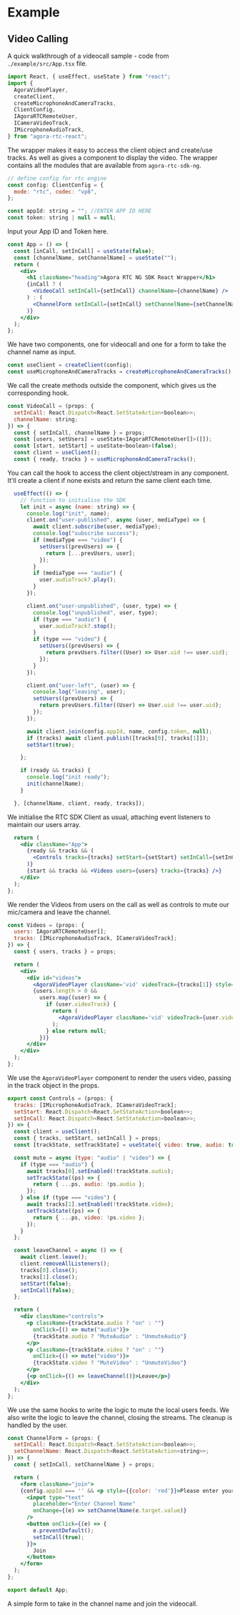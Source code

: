 # Example
## Video Calling
A quick walkthrough of a videocall sample - code from `./example/src/App.tsx` file.

```jsx
import React, { useEffect, useState } from "react";
import {
  AgoraVideoPlayer,
  createClient,
  createMicrophoneAndCameraTracks,
  ClientConfig,
  IAgoraRTCRemoteUser,
  ICameraVideoTrack,
  IMicrophoneAudioTrack,
} from "agora-rtc-react";
```
The wrapper makes it easy to access the client object and create/use tracks. As well as gives a component to display the video. The wrapper contains all the modules that are available from `agora-rtc-sdk-ng`.
```jsx
// define config for rtc engine
const config: ClientConfig = { 
  mode: "rtc", codec: "vp8",
};

const appId: string = ""; //ENTER APP ID HERE
const token: string | null = null;
```
Input your App ID and Token here.
```jsx
const App = () => {
  const [inCall, setInCall] = useState(false);
  const [channelName, setChannelName] = useState("");
  return (
    <div>
      <h1 className="heading">Agora RTC NG SDK React Wrapper</h1>
      {inCall ? (
        <VideoCall setInCall={setInCall} channelName={channelName} />
      ) : (
        <ChannelForm setInCall={setInCall} setChannelName={setChannelName} />
      )}
    </div>
  );
};
```
We have two components, one for videocall and one for a form to take the channel name as input.
```jsx
const useClient = createClient(config);
const useMicrophoneAndCameraTracks = createMicrophoneAndCameraTracks();
```
We call the create methods outside the component, which gives us the corresponding hook.
```jsx
const VideoCall = (props: {
  setInCall: React.Dispatch<React.SetStateAction<boolean>>;
  channelName: string;
}) => {
  const { setInCall, channelName } = props;
  const [users, setUsers] = useState<IAgoraRTCRemoteUser[]>([]);
  const [start, setStart] = useState<boolean>(false);
  const client = useClient();
  const { ready, tracks } = useMicrophoneAndCameraTracks();
```
You can call the hook to access the client object/stream in any component. It'll create a client if none exists and return the same client each time.
```jsx
  useEffect(() => {
    // function to initialise the SDK
    let init = async (name: string) => {
      console.log("init", name);
      client.on("user-published", async (user, mediaType) => {
        await client.subscribe(user, mediaType);
        console.log("subscribe success");
        if (mediaType === "video") {
          setUsers((prevUsers) => {
            return [...prevUsers, user];
          });
        }
        if (mediaType === "audio") {
          user.audioTrack?.play();
        }
      });

      client.on("user-unpublished", (user, type) => {
        console.log("unpublished", user, type);
        if (type === "audio") {
          user.audioTrack?.stop();
        }
        if (type === "video") {
          setUsers((prevUsers) => {
            return prevUsers.filter((User) => User.uid !== user.uid);
          });
        }
      });

      client.on("user-left", (user) => {
        console.log("leaving", user);
        setUsers((prevUsers) => {
          return prevUsers.filter((User) => User.uid !== user.uid);
        });
      });

      await client.join(config.appId, name, config.token, null);
      if (tracks) await client.publish([tracks[0], tracks[1]]);
      setStart(true);

    };

    if (ready && tracks) {
      console.log("init ready");
      init(channelName);
    }

  }, [channelName, client, ready, tracks]);
```
We initialise the RTC SDK Client as usual, attaching event listeners to maintain our users array.
```jsx
  return (
    <div className="App">
      {ready && tracks && (
        <Controls tracks={tracks} setStart={setStart} setInCall={setInCall} />
      )}
      {start && tracks && <Videos users={users} tracks={tracks} />}
    </div>
  );
};
```
We render the Videos from users on the call as well as controls to mute our mic/camera and leave the channel.
```jsx
const Videos = (props: {
  users: IAgoraRTCRemoteUser[];
  tracks: [IMicrophoneAudioTrack, ICameraVideoTrack];
}) => {
  const { users, tracks } = props;

  return (
    <div>
      <div id="videos">
        <AgoraVideoPlayer className='vid' videoTrack={tracks[1]} style={{height: '95%', width: '95%'}} />
        {users.length > 0 &&
          users.map((user) => {
            if (user.videoTrack) {
              return (
                <AgoraVideoPlayer className='vid' videoTrack={user.videoTrack} style={{height: '95%', width: '95%'}} key={user.uid} />
              );
            } else return null;
          })}
      </div>
    </div>
  );
};
```
We use the `AgoraVideoPlayer` component to render the users video, passing in the track object in the props.
```jsx
export const Controls = (props: {
  tracks: [IMicrophoneAudioTrack, ICameraVideoTrack];
  setStart: React.Dispatch<React.SetStateAction<boolean>>;
  setInCall: React.Dispatch<React.SetStateAction<boolean>>;
}) => {
  const client = useClient();
  const { tracks, setStart, setInCall } = props;
  const [trackState, setTrackState] = useState({ video: true, audio: true });

  const mute = async (type: "audio" | "video") => {
    if (type === "audio") {
      await tracks[0].setEnabled(!trackState.audio);
      setTrackState((ps) => {
        return { ...ps, audio: !ps.audio };
      });
    } else if (type === "video") {
      await tracks[1].setEnabled(!trackState.video);
      setTrackState((ps) => {
        return { ...ps, video: !ps.video };
      });
    }
  };

  const leaveChannel = async () => {
    await client.leave();
    client.removeAllListeners();
    tracks[0].close();
    tracks[1].close();
    setStart(false);
    setInCall(false);
  };

  return (
    <div className="controls">
      <p className={trackState.audio ? "on" : ""}
        onClick={() => mute("audio")}>
        {trackState.audio ? "MuteAudio" : "UnmuteAudio"}
      </p>
      <p className={trackState.video ? "on" : ""}
        onClick={() => mute("video")}>
        {trackState.video ? "MuteVideo" : "UnmuteVideo"}
      </p>
      {<p onClick={() => leaveChannel()}>Leave</p>}
    </div>
  );
};
```
We use the same hooks to write the logic to mute the local users feeds.
We also write the logic to leave the channel, closing the streams. The cleanup is handled by the user.
```jsx
const ChannelForm = (props: {
  setInCall: React.Dispatch<React.SetStateAction<boolean>>;
  setChannelName: React.Dispatch<React.SetStateAction<string>>;
}) => {
  const { setInCall, setChannelName } = props;

  return (
    <form className="join">
    {config.appId === '' && <p style={{color: 'red'}}>Please enter your Agora App ID in App.tsx and refresh the page</p>}
      <input type="text"
        placeholder="Enter Channel Name"
        onChange={(e) => setChannelName(e.target.value)}
      />
      <button onClick={(e) => {
        e.preventDefault();
        setInCall(true);
      }}>
        Join
      </button>
    </form>
  );
};

export default App;
```
A simple form to take in the channel name and join the videocall.
